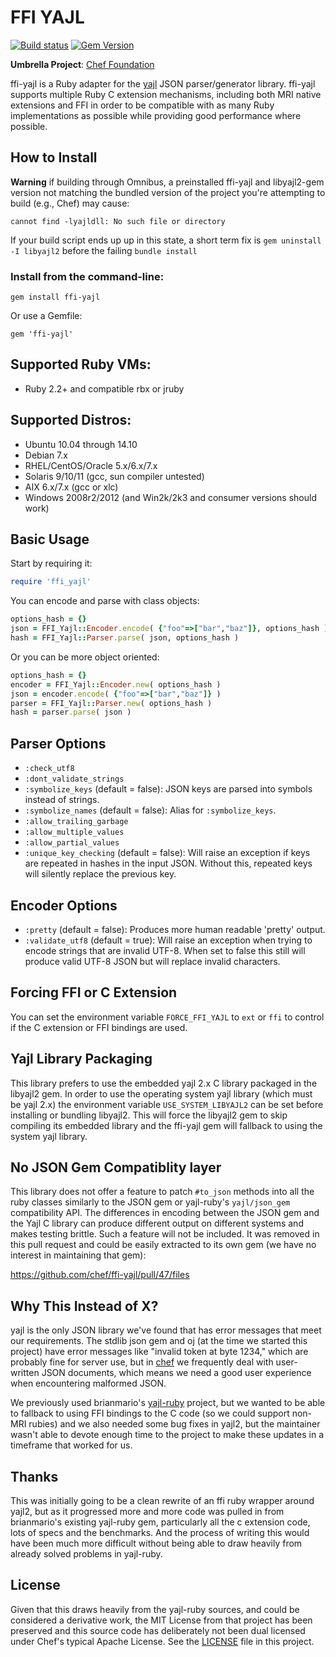 # FFI YAJL

[![Build status](https://badge.buildkite.com/35c43155d637f5201a5030cd4e7d8025573c0042094e00bbb3.svg?branch=master)](https://buildkite.com/chef-oss/chef-ffi-yajl-master-verify) [![Gem Version](https://badge.fury.io/rb/ffi-yajl.svg)](https://badge.fury.io/rb/ffi-yajl)

**Umbrella Project**: [Chef Foundation](https://github.com/chef/chef-oss-practices/blob/master/projects/chef-foundation.md)

ffi-yajl is a Ruby adapter for the [yajl](http://lloyd.github.io/yajl/) JSON parser/generator library. ffi-yajl supports multiple Ruby C extension mechanisms, including both MRI native extensions and FFI in order to be compatible with as many Ruby implementations as possible while providing good performance where possible.

## How to Install

**Warning** if building through Omnibus, a preinstalled ffi-yajl and libyajl2-gem version not matching the bundled version of the project you're attempting to build (e.g., Chef) may cause:

`cannot find -lyajldll: No such file or directory`

If your build script ends up up in this state, a short term fix is `gem uninstall -I libyajl2` before the failing `bundle install`


### Install from the command-line:

```
gem install ffi-yajl
```

Or use a Gemfile:

```
gem 'ffi-yajl'
```

## Supported Ruby VMs:

- Ruby 2.2+ and compatible rbx or jruby

## Supported Distros:

- Ubuntu 10.04 through 14.10
- Debian 7.x
- RHEL/CentOS/Oracle 5.x/6.x/7.x
- Solaris 9/10/11 (gcc, sun compiler untested)
- AIX 6.x/7.x (gcc or xlc)
- Windows 2008r2/2012 (and Win2k/2k3 and consumer versions should work)

## Basic Usage

Start by requiring it:

```ruby
require 'ffi_yajl'
```

You can encode and parse with class objects:

```ruby
options_hash = {}
json = FFI_Yajl::Encoder.encode( {"foo"=>["bar","baz"]}, options_hash )
hash = FFI_Yajl::Parser.parse( json, options_hash )
```

Or you can be more object oriented:

```ruby
options_hash = {}
encoder = FFI_Yajl::Encoder.new( options_hash )
json = encoder.encode( {"foo"=>["bar","baz"]} )
parser = FFI_Yajl::Parser.new( options_hash )
hash = parser.parse( json )
```

## Parser Options

- `:check_utf8`
- `:dont_validate_strings`
- `:symbolize_keys` (default = false): JSON keys are parsed into symbols instead of strings.
- `:symbolize_names` (default = false): Alias for `:symbolize_keys`.
- `:allow_trailing_garbage`
- `:allow_multiple_values`
- `:allow_partial_values`
- `:unique_key_checking` (default = false): Will raise an exception if keys are repeated in hashes in the input JSON. Without this, repeated keys will silently replace the previous key.

## Encoder Options

- `:pretty` (default = false): Produces more human readable 'pretty' output.
- `:validate_utf8` (default = true): Will raise an exception when trying to encode strings that are invalid UTF-8\. When set to false this still will produce valid UTF-8 JSON but will replace invalid characters.

## Forcing FFI or C Extension

You can set the environment variable `FORCE_FFI_YAJL` to `ext` or `ffi` to control if the C extension or FFI bindings are used.

## Yajl Library Packaging

This library prefers to use the embedded yajl 2.x C library packaged in the libyajl2 gem. In order to use the operating system yajl library (which must be yajl 2.x) the environment variable `USE_SYSTEM_LIBYAJL2` can be set before installing or bundling libyajl2\. This will force the libyajl2 gem to skip compiling its embedded library and the ffi-yajl gem will fallback to using the system yajl library.

## No JSON Gem Compatiblity layer

This library does not offer a feature to patch `#to_json` methods into all the ruby classes similarly to the JSON gem or yajl-ruby's `yajl/json_gem` compatibility API. The differences in encoding between the JSON gem and the Yajl C library can produce different output on different systems and makes testing brittle. Such a feature will not be included. It was removed in this pull request and could be easily extracted to its own gem (we have no interest in maintaining that gem):

<https://github.com/chef/ffi-yajl/pull/47/files>

## Why This Instead of X?

yajl is the only JSON library we've found that has error messages that meet our requirements. The stdlib json gem and oj (at the time we started this project) have error messages like "invalid token at byte 1234," which are probably fine for server use, but in [chef](https://github.com/chef/chef) we frequently deal with user-written JSON documents, which means we need a good user experience when encountering malformed JSON.

We previously used brianmario's [yajl-ruby](https://github.com/brianmario/yajl-ruby) project, but we wanted to be able to fallback to using FFI bindings to the C code (so we could support non-MRI rubies) and we also needed some bug fixes in yajl2, but the maintainer wasn't able to devote enough time to the project to make these updates in a timeframe that worked for us.

## Thanks

This was initially going to be a clean rewrite of an ffi ruby wrapper around yajl2, but as it progressed more and more code was pulled in from brianmario's existing yajl-ruby gem, particularly all the c extension code, lots of specs and the benchmarks. And the process of writing this would have been much more difficult without being able to draw heavily from already solved problems in yajl-ruby.

## License

Given that this draws heavily from the yajl-ruby sources, and could be considered a derivative work, the MIT License from that project has been preserved and this source code has deliberately not been dual licensed under Chef's typical Apache License. See the [LICENSE](https://github.com/chef/ffi-yajl/blob/master/LICENSE) file in this project.
